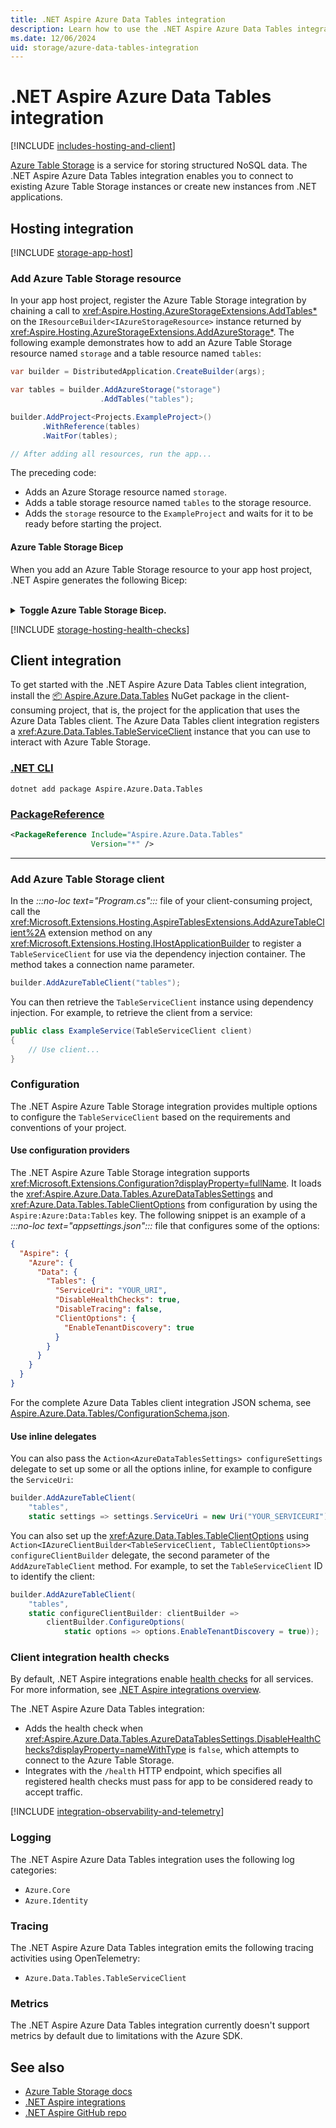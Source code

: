 ```yaml
---
title: .NET Aspire Azure Data Tables integration
description: Learn how to use the .NET Aspire Azure Data Tables integration, which includes both hosting and client integrations.
ms.date: 12/06/2024
uid: storage/azure-data-tables-integration
---
```


# .NET Aspire Azure Data Tables integration

[!INCLUDE [includes-hosting-and-client](../includes/includes-hosting-and-client.md)]

[Azure Table Storage](https://azure.microsoft.com/services/storage/tables/) is a service for storing structured NoSQL data. The .NET Aspire Azure Data Tables integration enables you to connect to existing Azure Table Storage instances or create new instances from .NET applications.

## Hosting integration

[!INCLUDE [storage-app-host](includes/storage-app-host.md)]

### Add Azure Table Storage resource

In your app host project, register the Azure Table Storage integration by chaining a call to <xref:Aspire.Hosting.AzureStorageExtensions.AddTables*> on the `IResourceBuilder<IAzureStorageResource>` instance returned by <xref:Aspire.Hosting.AzureStorageExtensions.AddAzureStorage*>. The following example demonstrates how to add an Azure Table Storage resource named `storage` and a table resource named `tables`:

```csharp
var builder = DistributedApplication.CreateBuilder(args);

var tables = builder.AddAzureStorage("storage")
                    .AddTables("tables");

builder.AddProject<Projects.ExampleProject>()
       .WithReference(tables)
       .WaitFor(tables);

// After adding all resources, run the app...
```

The preceding code:

- Adds an Azure Storage resource named `storage`.
- Adds a table storage resource named `tables` to the storage resource.
- Adds the `storage` resource to the `ExampleProject` and waits for it to be ready before starting the project.

#### Azure Table Storage Bicep

When you add an Azure Table Storage resource to your app host project, .NET Aspire generates the following Bicep:

<!-- markdownlint-disable MD033 -->
<br/>
<details>
<summary id="table-storage-bicep"><strong>Toggle Azure Table Storage Bicep.</strong></summary>
<p aria-labelledby="table-storage-bicep">

:::code language="bicep" source="../snippets/azure/AppHost/table-storage.module.bicep":::

</p>
</details>
<!-- markdownlint-enable MD033 -->

[!INCLUDE [storage-hosting-health-checks](includes/storage-hosting-health-checks.md)]

## Client integration

To get started with the .NET Aspire Azure Data Tables client integration, install the [📦 Aspire.Azure.Data.Tables](https://www.nuget.org/packages/Aspire.Azure.Data.Tables) NuGet package in the client-consuming project, that is, the project for the application that uses the Azure Data Tables client. The Azure Data Tables client integration registers a <xref:Azure.Data.Tables.TableServiceClient> instance that you can use to interact with Azure Table Storage.

### [.NET CLI](#tab/dotnet-cli)

```dotnetcli
dotnet add package Aspire.Azure.Data.Tables
```

### [PackageReference](#tab/package-reference)

```xml
<PackageReference Include="Aspire.Azure.Data.Tables"
                  Version="*" />
```

---

### Add Azure Table Storage client

In the _:::no-loc text="Program.cs":::_ file of your client-consuming project, call the <xref:Microsoft.Extensions.Hosting.AspireTablesExtensions.AddAzureTableClient%2A> extension method on any <xref:Microsoft.Extensions.Hosting.IHostApplicationBuilder> to register a `TableServiceClient` for use via the dependency injection container. The method takes a connection name parameter.

```csharp
builder.AddAzureTableClient("tables");
```

You can then retrieve the `TableServiceClient` instance using dependency injection. For example, to retrieve the client from a service:

```csharp
public class ExampleService(TableServiceClient client)
{
    // Use client...
}
```

### Configuration

The .NET Aspire Azure Table Storage integration provides multiple options to configure the `TableServiceClient` based on the requirements and conventions of your project.

#### Use configuration providers

The .NET Aspire Azure Table Storage integration supports <xref:Microsoft.Extensions.Configuration?displayProperty=fullName>. It loads the <xref:Aspire.Azure.Data.Tables.AzureDataTablesSettings> and <xref:Azure.Data.Tables.TableClientOptions> from configuration by using the `Aspire:Azure:Data:Tables` key. The following snippet is an example of a _:::no-loc text="appsettings.json":::_ file that configures some of the options:

```json
{
  "Aspire": {
    "Azure": {
      "Data": {
        "Tables": {
          "ServiceUri": "YOUR_URI",
          "DisableHealthChecks": true,
          "DisableTracing": false,
          "ClientOptions": {
            "EnableTenantDiscovery": true
          }
        }
      }
    }
  }
}
```

For the complete Azure Data Tables client integration JSON schema, see [Aspire.Azure.Data.Tables/ConfigurationSchema.json](https://github.com/dotnet/aspire/blob/v9.0.0/src/Components/Aspire.Azure.Data.Tables/ConfigurationSchema.json).

#### Use inline delegates

You can also pass the `Action<AzureDataTablesSettings> configureSettings` delegate to set up some or all the options inline, for example to configure the `ServiceUri`:

```csharp
builder.AddAzureTableClient(
    "tables",
    static settings => settings.ServiceUri = new Uri("YOUR_SERVICEURI"));
```

You can also set up the <xref:Azure.Data.Tables.TableClientOptions> using `Action<IAzureClientBuilder<TableServiceClient, TableClientOptions>> configureClientBuilder` delegate, the second parameter of the `AddAzureTableClient` method. For example, to set the `TableServiceClient` ID to identify the client:

```csharp
builder.AddAzureTableClient(
    "tables",
    static configureClientBuilder: clientBuilder =>
        clientBuilder.ConfigureOptions(
            static options => options.EnableTenantDiscovery = true));
```

### Client integration health checks

By default, .NET Aspire integrations enable [health checks](../fundamentals/health-checks.md) for all services. For more information, see [.NET Aspire integrations overview](../fundamentals/integrations-overview.md).

The .NET Aspire Azure Data Tables integration:

- Adds the health check when <xref:Aspire.Azure.Data.Tables.AzureDataTablesSettings.DisableHealthChecks?displayProperty=nameWithType> is `false`, which attempts to connect to the Azure Table Storage.
- Integrates with the `/health` HTTP endpoint, which specifies all registered health checks must pass for app to be considered ready to accept traffic.

[!INCLUDE [integration-observability-and-telemetry](../includes/integration-observability-and-telemetry.md)]

### Logging

The .NET Aspire Azure Data Tables integration uses the following log categories:

- `Azure.Core`
- `Azure.Identity`

### Tracing

The .NET Aspire Azure Data Tables integration emits the following tracing activities using OpenTelemetry:

- `Azure.Data.Tables.TableServiceClient`

### Metrics

The .NET Aspire Azure Data Tables integration currently doesn't support metrics by default due to limitations with the Azure SDK.

## See also

- [Azure Table Storage docs](/azure/storage/tables/)
- [.NET Aspire integrations](../fundamentals/integrations-overview.md)
- [.NET Aspire GitHub repo](https://github.com/dotnet/aspire)
